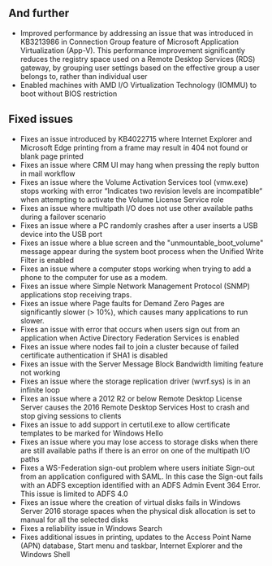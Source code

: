 ## And further
- Improved performance by addressing an issue that was introduced in KB3213986 in Connection Group feature of Microsoft Application Virtualization (App-V). This performance improvement significantly reduces the registry space used on a Remote Desktop Services (RDS) gateway, by grouping user settings based on the effective group a user belongs to, rather than individual user
- Enabled machines with AMD I/O Virtualization Technology (IOMMU) to boot without BIOS restriction

## Fixed issues
- Fixes an issue introduced by KB4022715 where Internet Explorer and Microsoft Edge printing from a frame may result in 404 not found or blank page printed
- Fixes an issue where CRM UI may hang when pressing the reply button in mail workflow
- Fixes an issue where the Volume Activation Services tool (vmw.exe) stops working with error “Indicates two revision levels are incompatible“ when attempting to activate the Volume License Service role
- Fixes an issue where multipath I/O does not use other available paths during a failover scenario
- Fixes an issue where a PC randomly crashes after a user inserts a USB device into the USB port
- Fixes an issue where a blue screen and the "unmountable_boot_volume" message appear during the system boot process when the Unified Write Filter is enabled
- Fixes an issue where a computer stops working when trying to add a phone to the computer for use as a modem.
- Fixes an issue where Simple Network Management Protocol (SNMP) applications stop receiving traps.
- Fixes an issue where Page faults for Demand Zero Pages are significantly slower (> 10%), which causes many applications to run slower.
- Fixes an issue with error that occurs when users sign out from an application when Active Directory Federation Services is enabled
- Fixes an issue where nodes fail to join a cluster because of failed certificate authentication if SHA1 is disabled
- Fixes an issue with the Server Message Block Bandwidth limiting feature not working
- Fixes an issue where the storage replication driver (wvrf.sys) is in an infinite loop
- Fixes an issue where a 2012 R2 or below Remote Desktop License Server causes the 2016 Remote Desktop Services Host to crash and stop giving sessions to clients
- Fixes an issue to add support in certutil.exe to allow certificate templates to be marked for Windows Hello
- Fixes an issue where you may lose access to storage disks when there are still available paths if there is an error on one of the multipath I/O paths
- Fixes a WS-Federation sign-out problem where users initiate Sign-out from an application configured with SAML. In this case the Sign-out fails with an ADFS exception identified with an ADFS Admin Event 364 Error. This issue is limited to ADFS 4.0
- Fixes an issue where the creation of virtual disks fails in Windows Server 2016 storage spaces when the physical disk allocation is set to manual for all the selected disks
- Fixes a reliability issue in Windows Search
- Fixes additional issues in printing, updates to the Access Point Name (APN) database, Start menu and taskbar, Internet Explorer and the Windows Shell